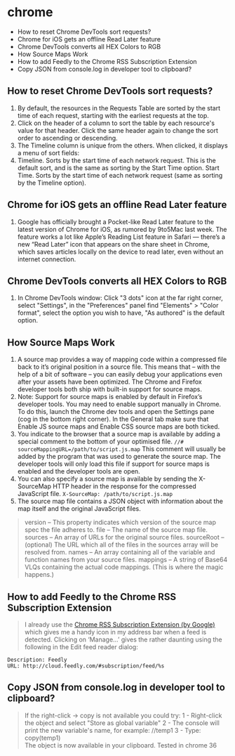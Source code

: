 # chrome
<!-- MarkdownTOC -->

- How to reset Chrome DevTools sort requests?
- Chrome for iOS gets an offline Read Later feature
- Chrome DevTools converts all HEX Colors to RGB
- How Source Maps Work
- How to add Feedly to the Chrome RSS Subscription Extension
- Copy JSON from console.log in developer tool to clipboard?

<!-- /MarkdownTOC -->

## How to reset Chrome DevTools sort requests?
1. By default, the resources in the Requests Table are sorted by the start time of each request, starting with the earliest requests at the top.
2. Click on the header of a column to sort the table by each resource's value for that header. Click the same header again to change the sort order to ascending or descending.
3. The Timeline column is unique from the others. When clicked, it displays a menu of sort fields:
4. Timeline. Sorts by the start time of each network request. This is the default sort, and is the same as sorting by the Start Time option.
Start Time. Sorts by the start time of each network request (same as sorting by the Timeline option).

## Chrome for iOS gets an offline Read Later feature
1. Google has officially brought a Pocket-like Read Later feature to the latest version of Chrome for iOS, as rumored by 9to5Mac last week. The feature works a lot like Apple’s Reading List feature in Safari — there’s a new “Read Later” icon that appears on the share sheet in Chrome, which saves articles locally on the device to read later, even without an internet connection.

## Chrome DevTools converts all HEX Colors to RGB
1. In Chrome DevTools window: Click "3 dots" icon at the far right corner, select "Settings", in the "Preferences" panel find "Elements" > "Color format", select the option you wish to have, "As authored" is the default option.

## How Source Maps Work
1. A source map provides a way of mapping code within a compressed file back to it’s original position in a source file. This means that – with the help of a bit of software – you can easily debug your applications even after your assets have been optimized. The Chrome and Firefox developer tools both ship with built-in support for source maps.
2. Note: Support for source maps is enabled by default in Firefox’s developer tools. You may need to enable support manually in Chrome. To do this, launch the Chrome dev tools and open the Settings pane (cog in the bottom right corner). In the General tab make sure that Enable JS source maps and Enable CSS source maps are both ticked.
3. You indicate to the browser that a source map is available by adding a special comment to the bottom of your optimised file. `//# sourceMappingURL=/path/to/script.js.map` This comment will usually be added by the program that was used to generate the source map. The developer tools will only load this file if support for source maps is enabled and the developer tools are open.
4. You can also specify a source map is available by sending the X-SourceMap  HTTP header in the response for the compressed JavaScript file. `X-SourceMap: /path/to/script.js.map`
5. The source map file contains a JSON object with information about the map itself and the original JavaScript files. 
> version – This property indicates which version of the source map spec the file adheres to.
> file – The name of the source map file.
> sources – An array of URLs for the original source files.
> sourceRoot – (optional) The URL which all of the files in the sources  array will be resolved from.
> names – An array containing all of the variable and function names from your source files.
> mappings – A string of Base64 VLQs containing the actual code mappings. (This is where the magic happens.)

## How to add Feedly to the Chrome RSS Subscription Extension
> I already use the [Chrome RSS Subscription Extension (by Google)](https://chrome.google.com/webstore/detail/rss-subscription-extensio/nlbjncdgjeocebhnmkbbbdekmmmcbfjd) which gives me a handy icon in my address bar when a feed is detected.
> Clicking on ‘Manage…’ gives the rather daunting
> using the following in the Edit feed reader dialog:
````
Description: Feedly
URL: http://cloud.feedly.com/#subscription/feed/%s
````

## Copy JSON from console.log in developer tool to clipboard?
> If the right-click -> copy is not available you could try:
1 - Right-click the object and select "Store as global variable"
2 - The console will print the new variable's name, for example:
	//temp1
3 - Type:
copy(temp1)   
The object is now available in your clipboard.
Tested in chrome 36
